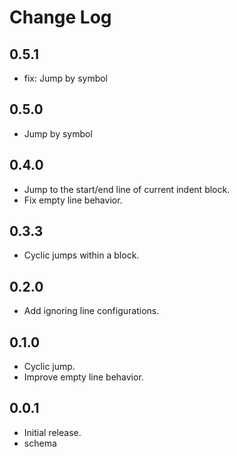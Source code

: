 # Change Log

## 0.5.1
- fix: Jump by symbol

## 0.5.0
- Jump by symbol

## 0.4.0

- Jump to the start/end line of current indent block.
- Fix empty line behavior.

## 0.3.3

- Cyclic jumps within a block.

## 0.2.0

- Add ignoring line configurations.

## 0.1.0

- Cyclic jump.
- Improve empty line behavior.

## 0.0.1

- Initial release.
- schema
